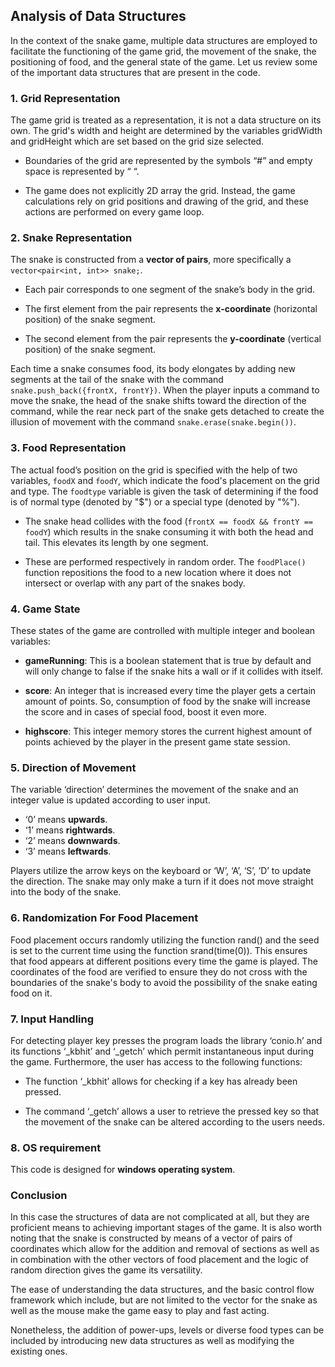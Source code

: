 ## Analysis of Data Structures 

In the context of the snake game, multiple data structures are employed to facilitate the functioning of the game grid, the movement of the snake, the positioning of food, and the general state of the game. Let us review some of the important data structures that are present in the code. 

### 1. **Grid Representation** 

The game grid is treated as a representation, it is not a data structure on its own. The grid's width and height are determined by the variables gridWidth and gridHeight which are set based on the grid size selected. 

- Boundaries of the grid are represented by the symbols “#” and empty space is represented by “ “. 

- The game does not explicitly 2D array the grid. Instead, the game calculations rely on grid positions and drawing of the grid, and these actions are performed on every game loop. 

### 2. **Snake Representation** 

The snake is constructed from a **vector of pairs**, more specifically a `vector<pair<int, int>> snake;`. 

- Each pair corresponds to one segment of the snake’s body in the grid. 

- The first element from the pair represents the **x-coordinate** (horizontal position) of the snake segment. 

- The second element from the pair represents the **y-coordinate** (vertical position) of the snake segment.

Each time a snake consumes food, its body elongates by adding new segments at the tail of the snake with the command `snake.push_back({frontX, frontY})`. When the player inputs a command to move the snake, the head of the snake shifts toward the direction of the command, while the rear neck part of the snake gets detached to create the illusion of movement with the command `snake.erase(snake.begin())`.





### 3. **Food Representation**  

The actual food’s position on the grid is specified with the help of two variables, `foodX` and `foodY`, which indicate the food's placement on the grid and type. The `foodtype` variable is given the task of determining if the food is of normal type (denoted by "$") or a special type (denoted by "%").  

- The snake head collides with the food (`frontX == foodX && frontY == foodY`) which results in the snake consuming it with both the head and tail. This elevates its length by one segment.    

- These are performed respectively in random order. The `foodPlace()` function repositions the food to a new location where it does not intersect or overlap with any part of the snakes body.  <br>  

### 4. **Game State**  

These states of the game are controlled with multiple integer and boolean variables: 

- **gameRunning**: This is a boolean statement that is true by default and will only change to false if the snake hits a wall or if it collides with itself.  

- **score**: An integer that is increased every time the player gets a certain amount of points. So, consumption of food by the snake will increase the score and in cases of special food, boost it even more. 

- **highscore**: This integer memory stores the current highest amount of points achieved by the player in the present game state session. 

### 5. **Direction of Movement**

The variable ‘direction’ determines the movement of the snake and an integer value is updated according to user input. 

- ‘0’ means **upwards**. 
- ‘1’ means **rightwards**. 
- ‘2’ means **downwards**. 
- ‘3’ means **leftwards**. 

Players utilize the arrow keys on the keyboard or ‘W’, ‘A’, ‘S’, ‘D’ to update the direction. The snake may only make a turn if it does not move straight into the body of the snake.



### 6. **Randomization For Food Placement** 

Food placement occurs randomly utilizing the function rand() and the seed is set to the current time using the function srand(time(0)). This ensures that food appears at different positions every time the game is played. The coordinates of the food are verified to ensure they do not cross with the boundaries of the snake's body to avoid the possibility of the snake eating food on it. 

### 7. **Input Handling** 

For detecting player key presses the program loads the library ‘conio.h’ and its functions ‘_kbhit’ and ‘_getch’ which permit instantaneous input during the game. Furthermore, the user has access to the following functions: 

- The function ‘_kbhit’ allows for checking if a key has already been pressed. 

- The command ‘_getch’ allows a user to retrieve the pressed key so that the movement of the snake can be altered according to the users needs. 

### 8. **OS requirement**
This code is designed for **windows operating system**.

###  **Conclusion** 

In this case the structures of data are not complicated at all, but they are proficient means to achieving important stages of the game. It is also worth noting that the snake is constructed by means of a vector of pairs of coordinates which allow for the addition and removal of sections as well as in combination with the other vectors of food placement and the logic of random direction gives the game its versatility. 

The ease of understanding the data structures, and the basic control flow framework which include, but are not limited to the vector for the snake as well as the mouse make the game easy to play and fast acting.

Nonetheless, the addition of power-ups, levels or diverse food types can be included by introducing new data structures as well as modifying the existing ones.



